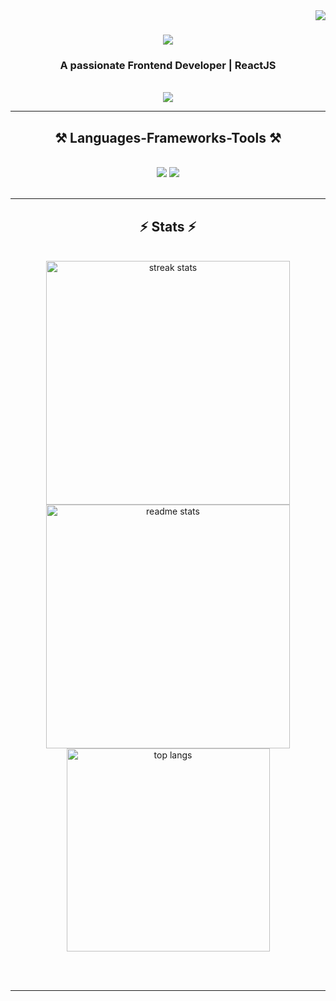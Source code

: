 <img align="right" src="https://visitor-badge.laobi.icu/badge?page_id=KhairilRahman04.KhairilRahman04" />

<h1 align="center">
    <img src="https://readme-typing-svg.herokuapp.com/?font=Righteous&size=35&center=true&vCenter=true&width=500&height=70&duration=4000&lines=Hi+There!+👋;+I'm+Khairil+Rahman!;" />
</h1>

<h3 align="center">A passionate Frontend Developer | ReactJS</h3>

<br/>
 
<div align="center"> 
  <a href="https://linkedin.com/in/khairil-rahman-a451a6251/" target="_blank">
    <img src="https://img.shields.io/badge/LinkedIn-0077B5?style=for-the-badge&logo=linkedin&logoColor=white" target="_blank" />
  </a>
</div>

 <hr/>
 
<h2 align="center">⚒️ Languages-Frameworks-Tools ⚒️</h2>
<br/>
<div align="center">
    <img src="https://skillicons.dev/icons?i=javascript,typescript,react,nextjs,bootstrap,tailwind" />
    <img src="https://skillicons.dev/icons?i=nodejs,mongodb,mysql,github" /><br>
</div>

<br/>
<hr/>

<h2 align="center">⚡ Stats ⚡</h2>
<br>
<div align=center>
  <img width=390 src="https://github-readme-streak-stats-KhairilRahman04.vercel.app/?user=KhairilRahman04&count_private=true&theme=react&border_radius=10" alt="streak stats"/>
  <img width=390 src="https://github-readme-stats-KhairilRahman04.vercel.app/api?username=KhairilRahman04&count_private=true&show_icons=true&theme=react&rank_icon=github&border_radius=10" alt="readme stats" />
  <br/>
  <img width=325 align="center" src="https://github-readme-stats-KhairilRahman04.vercel.app/api/top-langs/?username=KhairilRahman04&hide=HTML&langs_count=8&layout=compact&theme=react&border_radius=10&size_weight=0.5&count_weight=0.5&exclude_repo=github-readme-stats" alt="top langs" />
</div>

<br/><br/>

<hr/>
